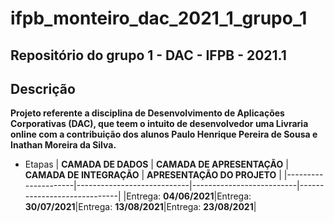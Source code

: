 # ifpb_monteiro_dac_2021_1_grupo_1
## Repositório do grupo 1 - DAC - IFPB - 2021.1
## Descrição
**Projeto referente a disciplina de Desenvolvimento de Aplicações Corporativas (DAC), que teem o intuito de desenvolvedor uma Livraria online com a contribuição dos alunos
Paulo Henrique Pereira de Sousa e Inathan Moreira da Silva.**
- Etapas
| **CAMADA DE DADOS** | **CAMADA DE APRESENTAÇÃO** | **CAMADA DE INTEGRAÇÃO** | **APRESENTAÇÃO DO PROJETO** |
|---------------------|----------------------------|--------------------------|-----------------------------|
|Entrega: **04/06/2021**|Entrega: **30/07/2021**|Entrega: **13/08/2021**|Entrega: **23/08/2021**|
